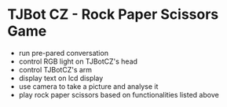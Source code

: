 # TJBot CZ - Rock Paper Scissors Game

* run pre-pared conversation
* control RGB light on TJBotCZ's head
* control TJBotCZ's arm
* display text on lcd display
* use camera to take a picture and analyse it
* play rock paper scissors based on functionalities listed above

